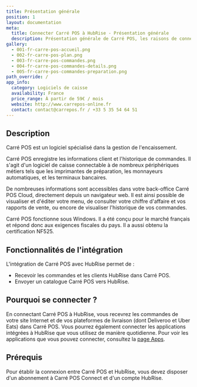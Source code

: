 ```yaml
---
title: Présentation générale
position: 1
layout: documentation
meta:
  title: Connecter Carré POS à HubRise - Présentation générale
  description: Présentation générale de Carré POS, les raisons de connecter votre caisse à HubRise et liste des fonctionnalités de l'intégration avec HubRise.
gallery:
  - 001-fr-carre-pos-accueil.png
  - 002-fr-carre-pos-plan.png
  - 003-fr-carre-pos-commandes.png
  - 004-fr-carre-pos-commandes-details.png
  - 005-fr-carre-pos-commandes-preparation.png
path_override: /
app_info:
  category: Logiciels de caisse
  availability: France
  price_range: À partir de 59€ / mois
  website: http://www.carrepos-online.fr
  contact: contact@carrepos.fr / +33 5 35 54 64 51
---
```


## Description

Carré POS est un logiciel spécialisé dans la gestion de l'encaissement.

Carré POS enregistre les informations client et l'historique de commandes. Il s'agit d'un logiciel de caisse connectable à de nombreux périphériques métiers tels que les imprimantes de préparation, les monnayeurs automatiques, et les terminaux bancaires.

De nombreuses informations sont accessibles dans votre back-office Carré POS Cloud, directement depuis un navigateur web. Il est ainsi possible de visualiser et d'éditer votre menu, de consulter votre chiffre d'affaire et vos rapports de vente, ou encore de visualiser l'historique de vos commandes.

Carré POS fonctionne sous Windows. Il a été conçu pour le marché français et répond donc aux exigences fiscales du pays. Il a aussi obtenu la certification NF525.

## Fonctionnalités de l'intégration

L'intégration de Carré POS avec HubRise permet de :

- Recevoir les commandes et les clients HubRise dans Carré POS.
- Envoyer un catalogue Carré POS vers HubRise.

## Pourquoi se connecter ?

En connectant Carré POS à HubRise, vous recevrez les commandes de votre site Internet et de vos plateformes de livraison (dont Deliveroo et Uber Eats) dans Carré POS. Vous pourrez également connecter les applications intégrées à HubRise que vous utilisez de manière quotidienne. Pour voir les applications que vous pouvez connecter, consultez la [page Apps](/apps).

## Prérequis

Pour établir la connexion entre Carré POS et HubRise, vous devez disposer d'un abonnement à Carré POS Connect et d'un compte HubRise.